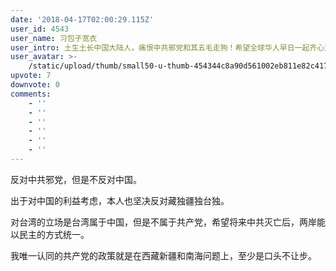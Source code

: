 ```yaml
---
date: '2018-04-17T02:00:29.115Z'
user_id: 4543
user_name: 习包子宽衣
user_intro: 土生土长中国大陆人，痛恨中共邪党和其五毛走狗！希望全球华人早日一起齐心消灭中共邪党，清算六四屠夫李鹏全家和所有的中共邪党贪官！
user_avatar: >-
    /static/upload/thumb/small50-u-thumb-454344c8a90d561002eb811e82c417f55bb0473ed23d.png
upvote: 7
downvote: 0
comments:
    - ''
    - ''
    - ''
    - ''
    - ''
    - ''
---
```


反对中共邪党，但是不反对中国。

出于对中国的利益考虑，本人也坚决反对藏独疆独台独。

对台湾的立场是台湾属于中国，但是不属于共产党，希望将来中共灭亡后，两岸能以民主的方式统一。

我唯一认同的共产党的政策就是在西藏新疆和南海问题上，至少是口头不让步。
